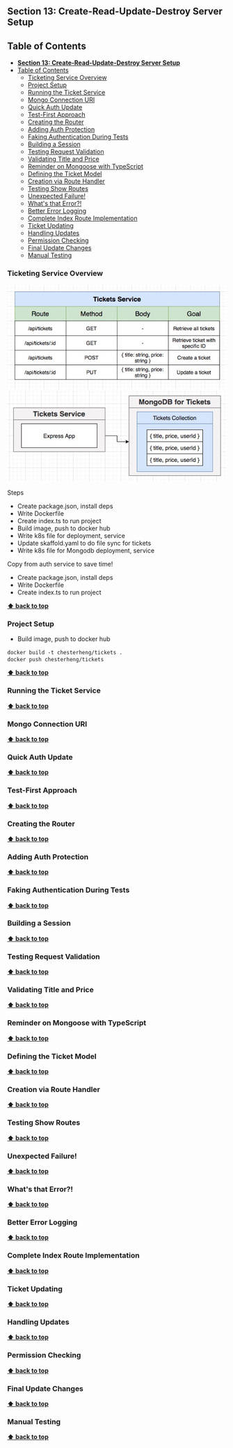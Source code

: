 ## **Section 13: Create-Read-Update-Destroy Server Setup**

## Table of Contents
- [**Section 13: Create-Read-Update-Destroy Server Setup**](#section-13-create-read-update-destroy-server-setup)
- [Table of Contents](#table-of-contents)
  - [Ticketing Service Overview](#ticketing-service-overview)
  - [Project Setup](#project-setup)
  - [Running the Ticket Service](#running-the-ticket-service)
  - [Mongo Connection URI](#mongo-connection-uri)
  - [Quick Auth Update](#quick-auth-update)
  - [Test-First Approach](#test-first-approach)
  - [Creating the Router](#creating-the-router)
  - [Adding Auth Protection](#adding-auth-protection)
  - [Faking Authentication During Tests](#faking-authentication-during-tests)
  - [Building a Session](#building-a-session)
  - [Testing Request Validation](#testing-request-validation)
  - [Validating Title and Price](#validating-title-and-price)
  - [Reminder on Mongoose with TypeScript](#reminder-on-mongoose-with-typescript)
  - [Defining the Ticket Model](#defining-the-ticket-model)
  - [Creation via Route Handler](#creation-via-route-handler)
  - [Testing Show Routes](#testing-show-routes)
  - [Unexpected Failure!](#unexpected-failure)
  - [What's that Error?!](#whats-that-error)
  - [Better Error Logging](#better-error-logging)
  - [Complete Index Route Implementation](#complete-index-route-implementation)
  - [Ticket Updating](#ticket-updating)
  - [Handling Updates](#handling-updates)
  - [Permission Checking](#permission-checking)
  - [Final Update Changes](#final-update-changes)
  - [Manual Testing](#manual-testing)

### Ticketing Service Overview

![](section-13/tickets-service.jpg)
![](section-13/tickets-service-mongo-db.jpg)

Steps

- Create package.json, install deps
- Write Dockerfile
- Create index.ts to run project
- Build image, push to docker hub
- Write k8s file for deployment, service
- Update skaffold.yaml to do file sync for tickets
- Write k8s file for Mongodb deployment, service

Copy from auth service to save time!

- Create package.json, install deps
- Write Dockerfile
- Create index.ts to run project

**[⬆ back to top](#table-of-contents)**

### Project Setup

- Build image, push to docker hub
```console
docker build -t chesterheng/tickets .
docker push chesterheng/tickets
```

**[⬆ back to top](#table-of-contents)**

### Running the Ticket Service
**[⬆ back to top](#table-of-contents)**

### Mongo Connection URI
**[⬆ back to top](#table-of-contents)**

### Quick Auth Update
**[⬆ back to top](#table-of-contents)**

### Test-First Approach
**[⬆ back to top](#table-of-contents)**

### Creating the Router
**[⬆ back to top](#table-of-contents)**

### Adding Auth Protection
**[⬆ back to top](#table-of-contents)**

### Faking Authentication During Tests
**[⬆ back to top](#table-of-contents)**

### Building a Session
**[⬆ back to top](#table-of-contents)**

### Testing Request Validation
**[⬆ back to top](#table-of-contents)**

### Validating Title and Price
**[⬆ back to top](#table-of-contents)**

### Reminder on Mongoose with TypeScript
**[⬆ back to top](#table-of-contents)**

### Defining the Ticket Model
**[⬆ back to top](#table-of-contents)**

### Creation via Route Handler
**[⬆ back to top](#table-of-contents)**

### Testing Show Routes
**[⬆ back to top](#table-of-contents)**

### Unexpected Failure!
**[⬆ back to top](#table-of-contents)**

### What's that Error?!
**[⬆ back to top](#table-of-contents)**

### Better Error Logging
**[⬆ back to top](#table-of-contents)**

### Complete Index Route Implementation
**[⬆ back to top](#table-of-contents)**

### Ticket Updating
**[⬆ back to top](#table-of-contents)**

### Handling Updates
**[⬆ back to top](#table-of-contents)**

### Permission Checking
**[⬆ back to top](#table-of-contents)**

### Final Update Changes
**[⬆ back to top](#table-of-contents)**

### Manual Testing
**[⬆ back to top](#table-of-contents)**